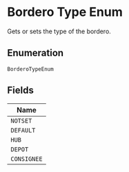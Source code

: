 
# Bordero Type Enum

Gets or sets the type of the bordero.

## Enumeration

`BorderoTypeEnum`

## Fields

| Name |
|  --- |
| `NOTSET` |
| `DEFAULT` |
| `HUB` |
| `DEPOT` |
| `CONSIGNEE` |

